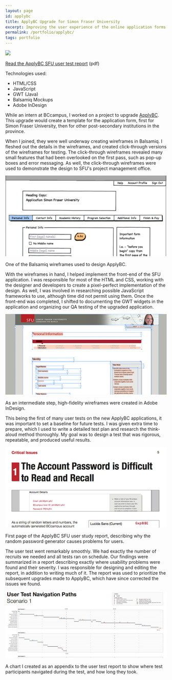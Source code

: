 ```yaml
---
layout: page
id: applybc
title: ApplyBC Upgrade for Simon Fraser University
excerpt: Improving the user experience of the online application forms for universities in British Columbia.
permalink: /portfolio/applybc/
tags: portfolio
---
```


<div class="piece">
    <div id="applyBC2Feature" class="feature">
        <img src="{{ site.baseurl }}/portfolio/applybc/landing-full.jpg" />
        <p><a href="applybc_sfu_user_study_report.pdf">Read the ApplyBC SFU user test report</a> (pdf)</p>
    </div>
    <div class="techs">
        <p>Technologies used:</p>
        <ul>
            <li>HTML/CSS</li>
            <li>JavaScript</li>
            <li>GWT (Java)</li>
            <li>Balsamiq Mockups</li>
            <li>Adobe InDesign</li>
        </ul>
    </div>
    <div class="block">
        <div class="left">
            <p>While an intern at BCcampus, I worked on a project to upgrade <a href="https://applybc.ca">ApplyBC</a>. This upgrade would create a template for the application form, first for Simon Fraser University, then for other post-secondary institutions in the province.</p>
            <p>When I joined, they were well underway creating wireframes in Balsamiq. I fleshed out the details in the wireframes, and created click-through versions of the wireframes for testing. The click-through wireframes revealed many small features that had been overlooked on the first pass, such as pop-up boxes and error messaging. As well, the click-through wireframes were used to demonstrate the design to SFU's project management office.</p>
        </div>
        <div class="clear"></div>
    </div>
    <div class="block">
        <div class="left">
            <img src="balsamiq_pi.jpg" class="lesser" />
        </div>
        <div class="right">
            <p>One of the Balsamiq wireframes used to design ApplyBC.</p> 
        </div>
        <div class="clear"></div>
    </div>
    <div class="block">
        <div class="left">
            <p>With the wireframes in hand, I helped implement the front-end of the SFU application. I was responsible for most of the HTML and CSS, working with the designer and developers to create a pixel-perfect implementation of the design. As well, I was involved in researching possible JavaScript frameworks to use, although time did not permit using them. Once the front-end was completed, I shifted to documenting the GWT widgets in the application and organizing our QA testing of the upgraded application.</p>
        </div>
        <div class="clear"></div>
    </div>
    <div class="block">
        <div class="left">
            <img src="id_pi.jpg" class="lesser" />
        </div>
        <div class="right">
            <p>As an intermediate step, high-fidelity wireframes were created in Adobe InDesign.</p> 
        </div>
        <div class="clear"></div>
    </div>
    <div class="block">
        <div class="left">
            <p>This being the first of many user tests on the new ApplyBC applications, it was important to set a baseline for future tests. I was given extra time to prepare, which I used to write a detailed test plan and research the think-aloud method thoroughly. My goal was to design a test that was rigorous, repeatable, and produced useful results.</p>
        </div>
        <div class="clear"></div>
    </div>
    <div class="block">
        <div class="left">
            <img src="report_crit.jpg" class="lesser" />
        </div>
        <div class="right">
            <p>First page of the ApplyBC SFU user study report, describing why the random password generator causes problems for users.</p> 
        </div>
        <div class="clear"></div>
    </div>
    <div class="block">
        <div class="left">
            <p>The user test went remarkably smoothly. We had exactly the number of recruits we needed and all tests ran on schedule. Our findings were summarized in a report describing exactly where usability problems were found and their severity. I was responsible for designing and editing the report, in addition to writing much of it. The report was used to prioritize the subsequent upgrades made to ApplyBC, which have since corrected the issues we found.</p> 
        </div>
        <div class="clear"></div>
    </div>
    <div class="block">
        <div class="left">
            <img src="paths_s1.jpg" class="lesser" />
        </div>
        <div class="right">
            <p>A chart I created as an appendix to the user test report to show where test participants navigated during the test, and how long they took.</p> 
        </div>
        <div class="clear"></div>
    </div>
</div>